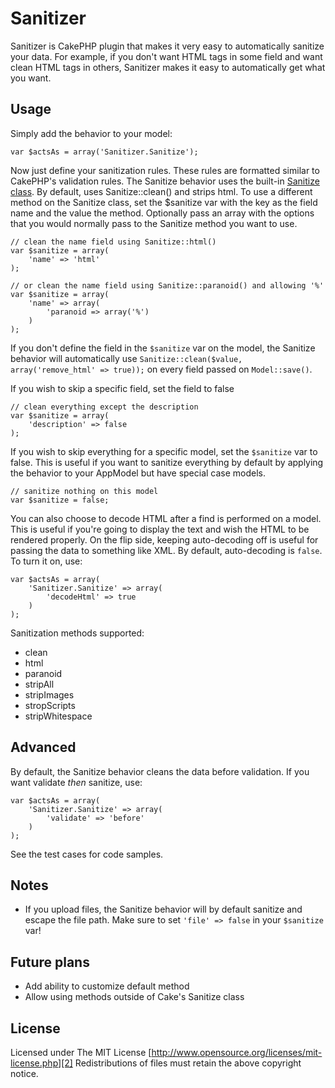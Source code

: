 # Sanitizer

Sanitizer is CakePHP plugin that makes it very easy to automatically sanitize
your data. For example, if you don't want HTML tags in some field and want clean
HTML tags in others, Sanitizer makes it easy to automatically get what you want.

## Usage

Simply add the behavior to your model:

    var $actsAs = array('Sanitizer.Sanitize');

Now just define your sanitization rules. These rules are formatted similar to
CakePHP's validation rules. The Sanitize behavior uses the built-in [Sanitize class][1].
By default, uses Sanitize::clean() and strips html. To use a different method on
the Sanitize class, set the $sanitize var with the key as the field name and the
value the method. Optionally pass an array with the options that you would
normally pass to the Sanitize method you want to use.

    // clean the name field using Sanitize::html()
    var $sanitize = array(
        'name' => 'html'
    );

    // or clean the name field using Sanitize::paranoid() and allowing '%'
    var $sanitize = array(
        'name' => array(
            'paranoid => array('%')
        )
    );

If you don't define the field in the `$sanitize` var on the model, the Sanitize
behavior will automatically use `Sanitize::clean($value, array('remove_html' => true));`
on every field passed on `Model::save()`.

If you wish to skip a specific field, set the field to false

    // clean everything except the description
    var $sanitize = array(
        'description' => false
    );

If you wish to skip everything for a specific model, set the `$sanitize` var to
false. This is useful if you want to sanitize everything by default by applying
the behavior to your AppModel but have special case models.

    // sanitize nothing on this model
    var $sanitize = false;

You can also choose to decode HTML after a find is performed on a model. This is
useful if you're going to display the text and wish the HTML to be rendered
properly. On the flip side, keeping auto-decoding off is useful for passing the
data to something like XML. By default, auto-decoding is `false`. To turn it on,
use:

    var $actsAs = array(
        'Sanitizer.Sanitize' => array(
            'decodeHtml' => true
        )
    );

Sanitization methods supported:
* clean
* html
* paranoid
* stripAll
* stripImages
* stropScripts
* stripWhitespace

## Advanced

By default, the Sanitize behavior cleans the data before validation. If you want
validate *then* sanitize, use:

    var $actsAs = array(
        'Sanitizer.Sanitize' => array(
            'validate' => 'before'
        )
    );

See the test cases for code samples.

## Notes

* If you upload files, the Sanitize behavior will by default sanitize and escape
  the file path. Make sure to set `'file' => false` in your `$sanitize` var!

## Future plans

* Add ability to customize default method
* Allow using methods outside of Cake's Sanitize class

## License

Licensed under The MIT License
[http://www.opensource.org/licenses/mit-license.php][2]
Redistributions of files must retain the above copyright notice.

[1]: http://api13.cakephp.org/class/sanitize
[2]: http://www.opensource.org/licenses/mit-license.php